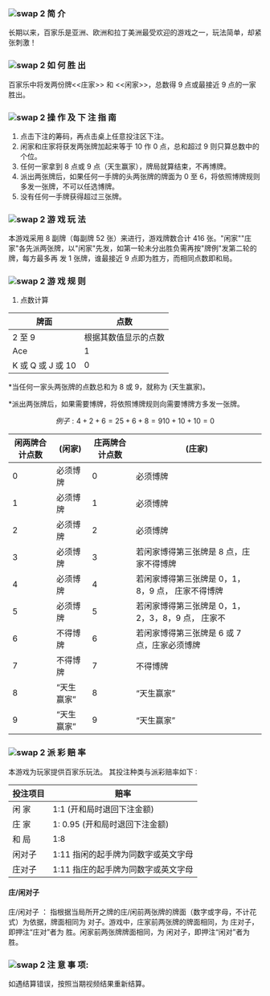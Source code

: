 ### <img src="https://res-global.keazjn8.cn/statics/game_rules/icon_i.png" alt="swap 2" class="mw-135"> 简 介

长期以来，百家乐是亚洲、欧洲和拉丁美洲最受欢迎的游戏之一，玩法简单，却紧张刺激！

### <img src="https://res-global.keazjn8.cn/statics/game_rules/icon_win.png" alt="swap 2" class="mw-135"> 如 何 胜 出

百家乐中将发两份牌<<庄家>> 和 <<闲家>>，总数得 9 点或最接近 9 点的一家胜出。

### <img src="https://res-global.keazjn8.cn/statics/game_rules/icon_set.png" alt="swap 2" class="mw-135"> 操 作 及 下 注 指 南

1. 点击下注的筹码，再点击桌上任意投注区下注。
2. 闲家和庄家将获发两张牌加起来等于 10 作 0 点，总和超过 9 则只算总数中的个位。
3. 任何一家拿到 8 点或 9 点（天生赢家），牌局就算结束，不再博牌。
4. 派出两张牌后，如果任何一手牌的头两张牌的牌面为 0 至 6，将依照博牌规则多发一张牌，不可以任选博牌。
5. 没有任何一手牌获得超过三张牌。

### <img src="https://res-global.keazjn8.cn/statics/game_rules/icon_g_p.png" alt="swap 2" class="mw-135"> 游 戏 玩 法

本游戏采用 8 副牌（每副牌 52 张）来进行，游戏牌数合计 416 张。"闲家""庄家"各先派两张牌，以"闲家"先发，如第一轮未分出胜负需再按"牌例"发第二轮的牌，每方最多再
发 1 张牌，谁最接近 9 点即为胜方，而相同点数即和局。

### <img src="https://res-global.keazjn8.cn/statics/game_rules/icon_g_r.png" alt="swap 2" class="mw-135"> 游 戏 规 则

1. 点数计算

| 牌面              | 点数                 |
| ----------------- | -------------------- |
| 2 至 9            | 根据其数值显示的点数 |
| Ace               | 1                    |
| K 或 Q 或 J 或 10 | 0                    |

\*当任何一家头两张牌的点数总和为 8 或 9，就称为 (天生赢家)。

\*派出两张牌后，如果需要博牌，将依照博牌规则向需要博牌方多发一张牌。

```math
例子:
  4+2+6 = 2
  5+6+8 = 9
  10+10+10 = 0

```

| 闲两牌合计点数 | (闲家)     | 庄两牌合计点数 | (庄家)                                            |
| -------------- | ---------- | -------------- | ------------------------------------------------- |
| 0              | 必须博牌   | 0              | 必须博牌                                          |
| 1              | 必须博牌   | 1              | 必须博牌                                          |
| 2              | 必须博牌   | 2              | 必须博牌                                          |
| 3              | 必须博牌   | 3              | 若闲家博得第三张牌是 8 点，庄家不得博牌           |
| 4              | 必须博牌   | 4              | 若闲家博得第三张牌是 0，1，8，9 点， 庄家不得博牌 |
| 5              | 必须博牌   | 5              | 若闲家博得第三张牌是 0，1，2，3，8，9 点， 庄家不 |
| 6              | 不得博牌   | 6              | 若闲家博得第三张牌是 6 或 7 点，庄家必须博牌      |
| 7              | 不得博牌   | 7              | 不得博牌                                          |
| 8              | “天生赢家” | 8              | “天生赢家”                                        |
| 9              | “天生赢家” | 9              | “天生赢家”                                        |

### <img src="https://res-global.keazjn8.cn/statics/game_rules/icon_r.png" alt="swap 2" class="mw-135"> 派 彩 赔 率

本游戏为玩家提供百家乐玩法。
其投注种类与派彩赔率如下 ∶

| 投注项目 | 赔率                                |
| -------- | ----------------------------------- |
| 闲 家    | 1:1 (开和局时退回下注金额)          |
| 庄 家    | 1: 0.95 (开和局时退回下注金额)      |
| 和 局    | 1:8                                 |
| 闲对子   | 1:11 指闲的起手牌为同数字或英文字母 |
| 庄对子   | 1:11 指庄的起手牌为同数字或英文字母 |

#### 庄/闲对子

庄/闲对子 ： 指根据当局所开之牌的庄/闲前两张牌的牌面（数字或字母，不计花式）为依据，牌面相同为 对子。游戏中，庄家前两张牌的牌面相同，为 庄对子，即押注“庄对”者为
胜。闲家前两张牌牌面相同，为 闲对子，即押注“闲对”者为胜。

### <img src="https://res-global.keazjn8.cn/statics/game_rules/icon_warn.png" alt="swap 2" class="mw-135"> 注 意 事 项:

如遇结算错误，按照当期视频结果重新结算。
